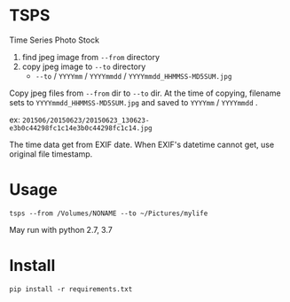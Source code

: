 # TSPS

Time Series Photo Stock

1. find jpeg image from ``--from`` directory
2. copy jpeg image to ``--to`` directory
    - ``--to`` / ``YYYYmm`` / ``YYYYmmdd`` / ``YYYYmmdd_HHMMSS-MD5SUM.jpg``

Copy jpeg files from ``--from`` dir to ``--to`` dir.
At the time of copying, filename sets to ``YYYYmmdd_HHMMSS-MD5SUM.jpg`` and
saved to ``YYYYmm`` / ``YYYYmmdd`` .

ex: ``201506/20150623/20150623_130623-e3b0c44298fc1c14e3b0c44298fc1c14.jpg``

The time data get from EXIF date.
When EXIF's datetime cannot get, use original file timestamp.

# Usage

```
tsps --from /Volumes/NONAME --to ~/Pictures/mylife
```

May run with python 2.7, 3.7

# Install

```
pip install -r requirements.txt
```

